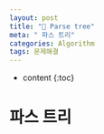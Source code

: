```yaml
---
layout: post
title: "📌 Parse tree"
meta: " 파스 트리"
categories: Algorithm
tags: 문제해결
---
```




* content
{:toc}
# 파스 트리

